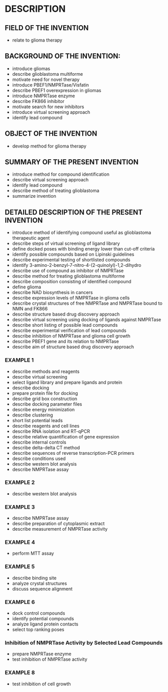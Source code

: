 # DESCRIPTION

## FIELD OF THE INVENTION

- relate to glioma therapy

## BACKGROUND OF THE INVENTION:

- introduce gliomas
- describe glioblastoma multiforme
- motivate need for novel therapy
- introduce PBEF1/NMPRTase/Visfatin
- describe PBEF1 overexpression in gliomas
- introduce NMPRTase enzyme
- describe FK866 inhibitor
- motivate search for new inhibitors
- introduce virtual screening approach
- identify lead compound

## OBJECT OF THE INVENTION

- develop method for glioma therapy

## SUMMARY OF THE PRESENT INVENTION

- introduce method for compound identification
- describe virtual screening approach
- identify lead compound
- describe method of treating glioblastoma
- summarize invention

## DETAILED DESCRIPTION OF THE PRESENT INVENTION

- introduce method of identifying compound useful as glioblastoma therapeutic agent
- describe steps of virtual screening of ligand library
- define docked poses with binding energy lower than cut-off criteria
- identify possible compounds based on Lipinski guidelines
- describe experimental testing of shortlisted compounds
- identify 3-amino-2-benzyl-7-nitro-4-(2-quinolyl)-1,2-dihydro
- describe use of compound as inhibitor of NMPRTase
- describe method for treating glioblastoma multiforme
- describe composition consisting of identified compound
- define glioma
- describe NAD biosynthesis in cancers
- describe expression levels of NMPRTase in glioma cells
- describe crystal structures of free NMPRTase and NMPRTase bound to NMN and FK866
- describe structure based drug discovery approach
- describe virtual screening using docking of ligands against NMPRTase
- describe short listing of possible lead compounds
- describe experimental verification of lead compounds
- describe inhibition of NMPRTase and glioma cell growth
- describe PBEF1 gene and its relation to NMPRTase
- describe aim of structure based drug discovery approach

### EXAMPLE 1

- describe methods and reagents
- describe virtual screening
- select ligand library and prepare ligands and protein
- describe docking
- prepare protein file for docking
- describe grid box construction
- describe docking parameter files
- describe energy minimization
- describe clustering
- short list potential leads
- describe reagents and cell lines
- describe RNA isolation and RT-qPCR
- describe relative quantification of gene expression
- describe internal controls
- describe delta-delta CT method
- describe sequences of reverse transcription-PCR primers
- describe conditions used
- describe western blot analysis
- describe NMPRTase assay

### EXAMPLE 2

- describe western blot analysis

### EXAMPLE 3

- describe NMPRTase assay
- describe preparation of cytoplasmic extract
- describe measurement of NMPRTase activity

### EXAMPLE 4

- perform MTT assay

### EXAMPLE 5

- describe binding site
- analyze crystal structures
- discuss sequence alignment

### EXAMPLE 6

- dock control compounds
- identify potential compounds
- analyze ligand protein contacts
- select top ranking poses

### Inhibition of NMPRTase Activity by Selected Lead Compounds

- prepare NMPRTase enzyme
- test inhibition of NMPRTase activity

### EXAMPLE 8

- test inhibition of cell growth

